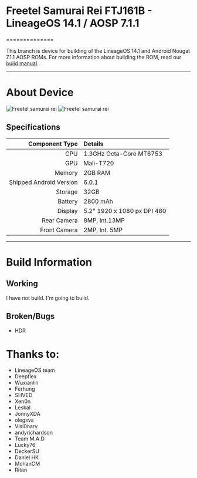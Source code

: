 # Freetel Samurai Rei FTJ161B - LineageOS 14.1 / AOSP 7.1.1
==============

This branch is device for building of the LineageOS 14.1 and Android Nougat 7.1.1 AOSP ROMs. For more information about building the ROM, read our [build manual](manual).

---

# About Device


![Freetel samurai rei](https://www.freetel.jp/product/smartphone/rei/assets/img/gallery/pic_gallery_products01.jpg "samurai rei Front")
![Freetel samurai rei](https://www.freetel.jp/product/smartphone/rei/assets/img/gallery/pic_gallery_products02.jpg "samurai rei Rear")



## Specifications

Component Type | Details
-------:|:-------------------------
CPU     | 1.3GHz Octa-Core MT6753
GPU     | Mali-T720
Memory  | 2GB RAM
Shipped Android Version | 6.0.1
Storage | 32GB
Battery | 2800 mAh
Display | 5.2" 1920 x 1080 px DPI 480
Rear Camera | 8MP, Int.13MP 
Front Camera | 2MP, Int. 5MP 

---

# Build Information

## Working
 I have not build.
 I'm going to build. 

## Broken/Bugs
 * HDR



# Thanks to:
 * LineageOS team
 * Deepflex
 * Wuxianlin
 * Ferhung
 * SHVED
 * Xen0n
 * Leskal
 * JonnyXDA
 * olegsvs
 * Visi0nary
 * andyrichardson
 * Team M.A.D
 * Lucky76
 * DeckerSU
 * Daniel HK
 * MohanCM
 * Ritan
 
